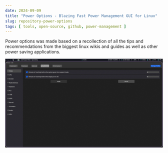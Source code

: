 ```yaml
---
date: 2024-09-09
title: "Power Options - Blazing Fast Power Management GUI for Linux"
slug: repository-power-options
tags: [ tools, open-source, github, power-management ]
---
```




Power options was made based on a recollection of all the tips and recommendations from the biggest linux wikis and guides as well as other power saving applications.

![Power Options demo][2]



   [1]: https://github.com/TheAlexDev23/power-options
   [2]: https://raw.githubusercontent.com/TheAlexDev23/power-options/main/static/webview-slideshow.gif
